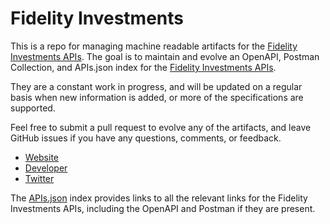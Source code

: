 # Fidelity InvestmentsThis is a repo for managing machine readable artifacts for the [Fidelity Investments APIs](https://www.fidelity.com). The goal is to maintain and evolve an OpenAPI, Postman Collection, and APIs.json index for the [Fidelity Investments APIs](https://www.fidelity.com).They are a constant work in progress, and will be updated on a regular basis when new information is added, or more of the specifications are supported.Feel free to submit a pull request to evolve any of the artifacts, and leave GitHub issues if you have any questions, comments, or feedback.- [Website](https://www.fidelity.com)- [Developer](https://www.fidelity.com)- [Twitter](https://twitter.com/Fidelity)The [APIs.json](https://github.com/api-evangelist/fidelity-investments/blob/master/apis.json) index provides links to all the relevant links for the Fidelity Investments APIs, including the OpenAPI and Postman if they are present.